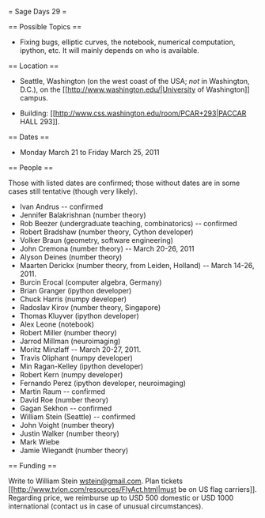= Sage Days 29 =

== Possible Topics ==

 * Fixing bugs, elliptic curves, the notebook, numerical computation, ipython, etc.  It will mainly depends on who is available.

== Location ==

 * Seattle, Washington (on the west coast of the USA; *not* in Washington, D.C.), on the [[http://www.washington.edu/|University of Washington]] campus.

 * Building: [[http://www.css.washington.edu/room/PCAR+293|PACCAR HALL 293]].

== Dates ==

 * Monday March 21 to Friday March 25, 2011

== People ==

Those with listed dates are confirmed; those without dates are in some cases still tentative (though very likely). 

 * Ivan Andrus -- confirmed
 * Jennifer Balakrishnan (number theory)
 * Rob Beezer (undergraduate teaching, combinatorics) -- confirmed
 * Robert Bradshaw (number theory, Cython developer)
 * Volker Braun (geometry, software engineering)
 * John Cremona (number theory) -- March 20-26, 2011
 * Alyson Deines (number theory)
 * Maarten Derickx (number theory, from Leiden, Holland) -- March 14-26, 2011. 
 * Burcin Erocal (computer algebra, Germany)
 * Brian Granger (ipython developer)
 * Chuck Harris  (numpy developer)
 * Radoslav Kirov (number theory, Singapore)
 * Thomas Kluyver (ipython developer)
 * Alex Leone (notebook)
 * Robert Miller (number theory)
 * Jarrod Millman (neuroimaging)
 * Moritz Minzlaff -- March 20-27, 2011.
 * Travis Oliphant (numpy developer)
 * Min Ragan-Kelley (ipython developer)
 * Robert Kern  (numpy developer)
 * Fernando Perez (ipython developer, neuroimaging)
 * Martin Raum -- confirmed
 * David Roe (number theory)
 * Gagan Sekhon -- confirmed
 * William Stein (Seattle) -- confirmed
 * John Voight (number theory)
 * Justin Walker (number theory)
 * Mark Wiebe
 * Jamie Wiegandt (number theory)


== Funding ==
 
 Write to William Stein wstein@gmail.com.   Plan tickets [[http://www.tvlon.com/resources/FlyAct.html|must be on US flag carriers]].  Regarding price, we reimburse up to USD 500 domestic or USD 1000 international (contact us in case of unusual circumstances).
